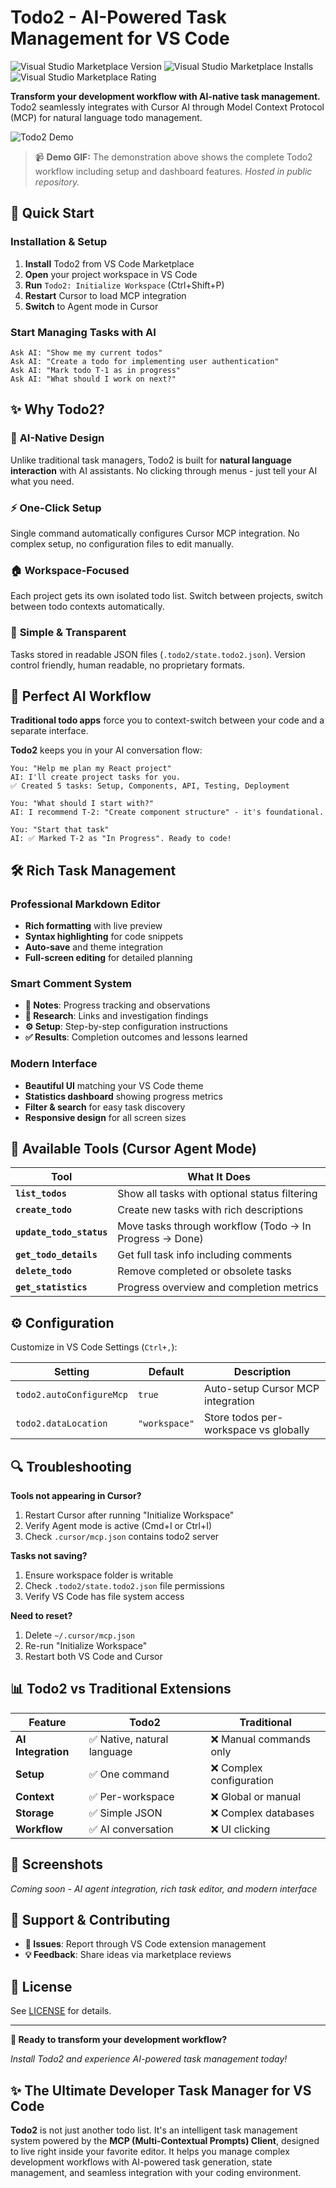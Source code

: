 # Todo2 - AI-Powered Task Management for VS Code

![Visual Studio Marketplace Version](https://img.shields.io/visual-studio-marketplace/v/Todo2.todo2?style=flat-square&logo=visual-studio-code)
![Visual Studio Marketplace Installs](https://img.shields.io/visual-studio-marketplace/i/Todo2.todo2?style=flat-square)
![Visual Studio Marketplace Rating](https://img.shields.io/visual-studio-marketplace/r/Todo2.todo2?style=flat-square)

**Transform your development workflow with AI-native task management.** Todo2 seamlessly integrates with Cursor AI through Model Context Protocol (MCP) for natural language todo management.

![Todo2 Demo](https://github.com/TheAdamLabs/Todo2-public/blob/3b3243d906a3b8b40a6f4f41b376a54839024df7/assets/todo2-demo.gif)

> 📹 **Demo GIF:** The demonstration above shows the complete Todo2 workflow including setup and dashboard features. *Hosted in public repository.*

## 🚀 Quick Start

### Installation & Setup
1. **Install** Todo2 from VS Code Marketplace
2. **Open** your project workspace in VS Code  
3. **Run** `Todo2: Initialize Workspace` (Ctrl+Shift+P)
4. **Restart** Cursor to load MCP integration
5. **Switch** to Agent mode in Cursor

### Start Managing Tasks with AI
```
Ask AI: "Show me my current todos"
Ask AI: "Create a todo for implementing user authentication"  
Ask AI: "Mark todo T-1 as in progress"
Ask AI: "What should I work on next?"
```

## ✨ Why Todo2?

### 🤖 **AI-Native Design**
Unlike traditional task managers, Todo2 is built for **natural language interaction** with AI assistants. No clicking through menus - just tell your AI what you need.

### ⚡ **One-Click Setup**  
Single command automatically configures Cursor MCP integration. No complex setup, no configuration files to edit manually.

### 🏠 **Workspace-Focused**
Each project gets its own isolated todo list. Switch between projects, switch between todo contexts automatically.

### 💾 **Simple & Transparent**
Tasks stored in readable JSON files (`.todo2/state.todo2.json`). Version control friendly, human readable, no proprietary formats.

## 🎯 Perfect AI Workflow

**Traditional todo apps** force you to context-switch between your code and a separate interface.

**Todo2** keeps you in your AI conversation flow:

```
You: "Help me plan my React project"
AI: I'll create project tasks for you.
✅ Created 5 tasks: Setup, Components, API, Testing, Deployment

You: "What should I start with?"  
AI: I recommend T-2: "Create component structure" - it's foundational.

You: "Start that task"
AI: ✅ Marked T-2 as "In Progress". Ready to code!
```

## 🛠️ Rich Task Management

### Professional Markdown Editor
- **Rich formatting** with live preview
- **Syntax highlighting** for code snippets  
- **Auto-save** and theme integration
- **Full-screen editing** for detailed planning

### Smart Comment System
- **📝 Notes**: Progress tracking and observations
- **🔬 Research**: Links and investigation findings  
- **⚙️ Setup**: Step-by-step configuration instructions
- **✅ Results**: Completion outcomes and lessons learned

### Modern Interface
- **Beautiful UI** matching your VS Code theme
- **Statistics dashboard** showing progress metrics
- **Filter & search** for easy task discovery
- **Responsive design** for all screen sizes

## 🔧 Available Tools (Cursor Agent Mode)

| Tool | What It Does |
|------|-------------|
| **`list_todos`** | Show all tasks with optional status filtering |
| **`create_todo`** | Create new tasks with rich descriptions |
| **`update_todo_status`** | Move tasks through workflow (Todo → In Progress → Done) |
| **`get_todo_details`** | Get full task info including comments |
| **`delete_todo`** | Remove completed or obsolete tasks |
| **`get_statistics`** | Progress overview and completion metrics |

## ⚙️ Configuration

Customize in VS Code Settings (`Ctrl+,`):

| Setting | Default | Description |
|---------|---------|-------------|
| `todo2.autoConfigureMcp` | `true` | Auto-setup Cursor MCP integration |
| `todo2.dataLocation` | `"workspace"` | Store todos per-workspace vs globally |

## 🔍 Troubleshooting

**Tools not appearing in Cursor?**
1. Restart Cursor after running "Initialize Workspace"
2. Verify Agent mode is active (Cmd+I or Ctrl+I)
3. Check `.cursor/mcp.json` contains todo2 server

**Tasks not saving?**
1. Ensure workspace folder is writable
2. Check `.todo2/state.todo2.json` file permissions
3. Verify VS Code has file system access

**Need to reset?**
1. Delete `~/.cursor/mcp.json` 
2. Re-run "Initialize Workspace"
3. Restart both VS Code and Cursor

## 📊 Todo2 vs Traditional Extensions

| Feature | Todo2 | Traditional |
|---------|-------|-------------|
| **AI Integration** | ✅ Native, natural language | ❌ Manual commands only |
| **Setup** | ✅ One command | ❌ Complex configuration |
| **Context** | ✅ Per-workspace | ❌ Global or manual |
| **Storage** | ✅ Simple JSON | ❌ Complex databases |
| **Workflow** | ✅ AI conversation | ❌ UI clicking |

## 🎨 Screenshots

*Coming soon - AI agent integration, rich task editor, and modern interface*

## 🤝 Support & Contributing

- **🐛 Issues**: Report through VS Code extension management
- **💡 Feedback**: Share ideas via marketplace reviews

## 📄 License

See [LICENSE](LICENSE) for details.

---

**🚀 Ready to transform your development workflow?**

*Install Todo2 and experience AI-powered task management today!*

## ✨ The Ultimate Developer Task Manager for VS Code

**Todo2** is not just another todo list. It's an intelligent task management system powered by the **MCP (Multi-Contextual Prompts) Client**, designed to live right inside your favorite editor. It helps you manage complex development workflows with AI-powered task generation, state management, and seamless integration with your coding environment.
